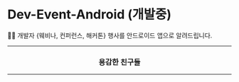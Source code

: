 # Dev-Event-Android (개발중)
🎉🎈 개발자 {웨비나, 컨퍼런스, 해커톤} 행사를 안드로이드 앱으로 알려드립니다. 

<div align=center>
<hr />
  <h3> 용감한 친구들 </h3>
<hr />
